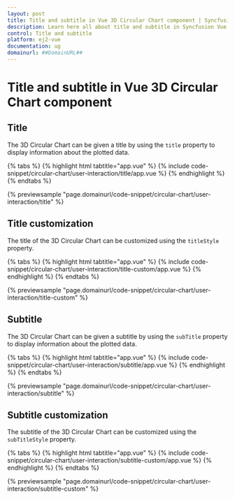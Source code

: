 ```yaml
---
layout: post
title: Title and subtitle in Vue 3D Circular Chart component | Syncfusion
description: Learn here all about title and subtitle in Syncfusion Vue 3D Circular Chart component of Syncfusion Essential JS 2 and more.
control: Title and subtitle 
platform: ej2-vue
documentation: ug
domainurl: ##DomainURL##
---
```


# Title and subtitle in Vue 3D Circular Chart component

## Title

The 3D Circular Chart can be given a title by using the `title` property to display information about the plotted data.

{% tabs %}
{% highlight html tabtitle="app.vue" %}
{% include code-snippet/circular-chart/user-interaction/title/app.vue %}
{% endhighlight %}
{% endtabs %}
        
{% previewsample "page.domainurl/code-snippet/circular-chart/user-interaction/title" %}

## Title customization

The title of the 3D Circular Chart can be customized using the `titleStyle` property.

{% tabs %}
{% highlight html tabtitle="app.vue" %}
{% include code-snippet/circular-chart/user-interaction/title-custom/app.vue %}
{% endhighlight %}
{% endtabs %}
        
{% previewsample "page.domainurl/code-snippet/circular-chart/user-interaction/title-custom" %}

## Subtitle

The 3D Circular Chart can be given a subtitle by using the `subTitle` property to display information about the plotted data.

{% tabs %}
{% highlight html tabtitle="app.vue" %}
{% include code-snippet/circular-chart/user-interaction/subtitle/app.vue %}
{% endhighlight %}
{% endtabs %}
        
{% previewsample "page.domainurl/code-snippet/circular-chart/user-interaction/subtitle" %}

## Subtitle customization

The subtitle of the 3D Circular Chart can be customized using the `subTitleStyle` property.

{% tabs %}
{% highlight html tabtitle="app.vue" %}
{% include code-snippet/circular-chart/user-interaction/subtitle-custom/app.vue %}
{% endhighlight %}
{% endtabs %}
        
{% previewsample "page.domainurl/code-snippet/circular-chart/user-interaction/subtitle-custom" %}
